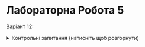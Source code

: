 # Лабораторна Робота 5

Варіант 12:


<details>
  <summary>Контрольні запитання (натисніть щоб розгорнути)</summary>
  
  1. __*Які функції для роботи безпосередньо з OpenGL ви імплементували?
Коротко опишіть їхнє призначення.*__
  
  > `void update(int)` -- відповідає за оновлення сцени та анімації.  
  > `void reshape(int width, int height)` -- зміна розміру вікна та оновлення 
  пропорції проеції, колі вікно змінює свій розмір.
  
  2. __*Які функції реєстрації зворотних викликів 
ви використовували ?*__
  
  > `glutDisplayFunc(display)` -- ф-я встановлює функцію зворотнього виклику, яка викликається для відображення вікна. У вказаному коді це ф-я `display()`.

  > `glutReshapeFunc(reshape)` -- приймає в якості аргументу вказівник на ф-ю, яка буде викликатися при зміні розміру вікна. Ф-я може використовуватись для виконання певних дій, пов'язаних зі зміною розміру вікна, наприклад, оновлення пропорцій відображення або перерахування матриці проекції.     

  > `glutTimerFunc(unsigned int millis, void (*func)(int value), int value)` -- ф-я встановлює ф-ю зворотнього виклику, яка викликається через певний проміжок часу. У вказаному коді ця ф-я update(int).

  3. __*Які існують інші функції обробки події(зміна розміру вікна, введення інформації від користувача ?*__
  
  > `glutReshapeFunc(void (*func)(int width, int height))` -- ф-я встановлює ф-ю зворотнього виклику, яка викликається при зміні розміру вікна.

  > `glutKeyboardFunc(void (*func)(unsigned char key, int x, int y))` -- ф-я встановлює ф-ю зворотнього виклику, яка викликається при натисканні клавіші на клавіатурі.

  > `glutMouseFunc(void (*func)(int button, int state, int x, int y))` -- ф-я встановлює ф-ю зворотнього виклику, яка викликається при взаємодії з кнопками миші.
  
</details>

